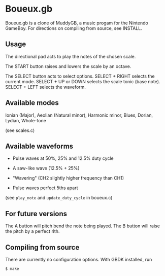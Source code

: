 Boueux.gb
=========

Boueux.gb is a clone of MuddyGB, a music progam for the Nintendo GameBoy.
For directions on compiling from source, see INSTALL.

Usage
-----

The directional pad acts to play the notes of the chosen scale.

The START button raises and lowers the scale by an octave.

The SELECT button acts to select options.
SELECT + RIGHT selects the current mode.
SELECT + UP or DOWN selects the scale tonic (base note).
SELECT + LEFT selects the waveform.

Available modes
---------------

Ionian (Major), Aeolian (Natural minor), Harmonic minor,
Blues, Dorian, Lydian, Whole-tone

(see scales.c)

Available waveforms
-------------------

* Pulse waves at 50%, 25% and 12.5% duty cycle

* A saw-like wave (12.5% + 25%)

* "Wavering" (CH2 slightly higher frequency than CH1)

* Pulse waves perfect 5ths apart

(see `play_note` and `update_duty_cycle` in boueux.c)

For future versions
-------------------

The A button will pitch bend the note being played.
The B button will raise the pitch by a perfect 4th.

Compiling from source
--------------------

There are currently no configuration options.
With GBDK installed, run

    $ make
